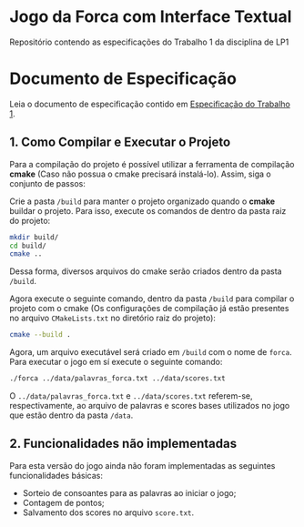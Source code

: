 # Jogo da Forca com Interface Textual
Repositório contendo as especificações do Trabalho 1 da disciplina de LP1

# Documento de Especificação

Leia o documento de especificação contido em [Especificação do Trabalho 1](https://docs.google.com/document/d/1aa51VNLQ_jpZaEuGkMz2KE8feAkE48-TENZ9eqn48nk/edit?usp=sharing).



## 1. Como Compilar e Executar o Projeto

Para a compilação do projeto é possível utilizar a ferramenta de compilação **cmake** (Caso não possua o cmake precisará instalá-lo). Assim, siga o conjunto de passos:

Crie a pasta `/build` para manter o projeto organizado quando o **cmake** buildar o projeto. Para isso, execute os comandos de dentro da pasta raiz do projeto:

```bash
mkdir build/
cd build/
cmake ..
```

Dessa forma, diversos arquivos do cmake serão criados dentro da pasta `/build`. 

Agora execute o seguinte comando, dentro da pasta `/build` para compilar o projeto com o cmake (Os configurações de compilação já estão presentes no arquivo `CMakeLists.txt` no diretório raiz do projeto):

```bash
cmake --build . 
```

Agora, um arquivo executável será criado em `/build` com o nome de `forca`. Para executar o jogo em sí execute o seguinte comando:

```bash
./forca ../data/palavras_forca.txt ../data/scores.txt
```

O `../data/palavras_forca.txt`  e `../data/scores.txt` referem-se, respectivamente, ao arquivo de palavras e scores bases utilizados no jogo que estão dentro da pasta  `/data`. 

## 2. Funcionalidades não implementadas

Para esta versão do jogo ainda não foram implementadas as seguintes funcionalidades básicas: 

* Sorteio de consoantes para as palavras ao iniciar o jogo;
* Contagem de pontos;
*  Salvamento dos scores no arquivo `score.txt`. 
